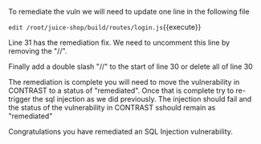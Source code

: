 To remediate the vuln we will need to update one line in the following file

`edit /root/juice-shop/build/routes/login.js`{{execute}}

Line 31 has the remediation fix. We need to uncomment this line by removing the "//".

Finally add a double slash "//" to the start of line 30 or delete all of line 30

The remediation is complete you will need to move the vulnerability in CONTRAST to a status of "remediated". Once that is complete try to re-trigger the sql injection as we did previously. The injection should fail and the status of the vulnerability in CONTRAST sshould remain as "remediated"

Congratulations you have remediated an SQL Injection vulnerability.
